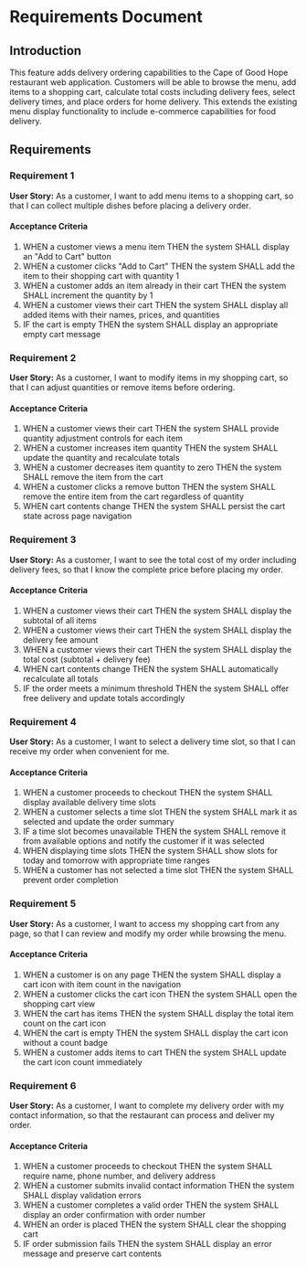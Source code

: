 # Requirements Document

## Introduction

This feature adds delivery ordering capabilities to the Cape of Good Hope restaurant web application. Customers will be able to browse the menu, add items to a shopping cart, calculate total costs including delivery fees, select delivery times, and place orders for home delivery. This extends the existing menu display functionality to include e-commerce capabilities for food delivery.

## Requirements

### Requirement 1

**User Story:** As a customer, I want to add menu items to a shopping cart, so that I can collect multiple dishes before placing a delivery order.

#### Acceptance Criteria

1. WHEN a customer views a menu item THEN the system SHALL display an "Add to Cart" button
2. WHEN a customer clicks "Add to Cart" THEN the system SHALL add the item to their shopping cart with quantity 1
3. WHEN a customer adds an item already in their cart THEN the system SHALL increment the quantity by 1
4. WHEN a customer views their cart THEN the system SHALL display all added items with their names, prices, and quantities
5. IF the cart is empty THEN the system SHALL display an appropriate empty cart message

### Requirement 2

**User Story:** As a customer, I want to modify items in my shopping cart, so that I can adjust quantities or remove items before ordering.

#### Acceptance Criteria

1. WHEN a customer views their cart THEN the system SHALL provide quantity adjustment controls for each item
2. WHEN a customer increases item quantity THEN the system SHALL update the quantity and recalculate totals
3. WHEN a customer decreases item quantity to zero THEN the system SHALL remove the item from the cart
4. WHEN a customer clicks a remove button THEN the system SHALL remove the entire item from the cart regardless of quantity
5. WHEN cart contents change THEN the system SHALL persist the cart state across page navigation

### Requirement 3

**User Story:** As a customer, I want to see the total cost of my order including delivery fees, so that I know the complete price before placing my order.

#### Acceptance Criteria

1. WHEN a customer views their cart THEN the system SHALL display the subtotal of all items
2. WHEN a customer views their cart THEN the system SHALL display the delivery fee amount
3. WHEN a customer views their cart THEN the system SHALL display the total cost (subtotal + delivery fee)
4. WHEN cart contents change THEN the system SHALL automatically recalculate all totals
5. IF the order meets a minimum threshold THEN the system SHALL offer free delivery and update totals accordingly

### Requirement 4

**User Story:** As a customer, I want to select a delivery time slot, so that I can receive my order when convenient for me.

#### Acceptance Criteria

1. WHEN a customer proceeds to checkout THEN the system SHALL display available delivery time slots
2. WHEN a customer selects a time slot THEN the system SHALL mark it as selected and update the order summary
3. IF a time slot becomes unavailable THEN the system SHALL remove it from available options and notify the customer if it was selected
4. WHEN displaying time slots THEN the system SHALL show slots for today and tomorrow with appropriate time ranges
5. WHEN a customer has not selected a time slot THEN the system SHALL prevent order completion

### Requirement 5

**User Story:** As a customer, I want to access my shopping cart from any page, so that I can review and modify my order while browsing the menu.

#### Acceptance Criteria

1. WHEN a customer is on any page THEN the system SHALL display a cart icon with item count in the navigation
2. WHEN a customer clicks the cart icon THEN the system SHALL open the shopping cart view
3. WHEN the cart has items THEN the system SHALL display the total item count on the cart icon
4. WHEN the cart is empty THEN the system SHALL display the cart icon without a count badge
5. WHEN a customer adds items to cart THEN the system SHALL update the cart icon count immediately

### Requirement 6

**User Story:** As a customer, I want to complete my delivery order with my contact information, so that the restaurant can process and deliver my order.

#### Acceptance Criteria

1. WHEN a customer proceeds to checkout THEN the system SHALL require name, phone number, and delivery address
2. WHEN a customer submits invalid contact information THEN the system SHALL display validation errors
3. WHEN a customer completes a valid order THEN the system SHALL display an order confirmation with order number
4. WHEN an order is placed THEN the system SHALL clear the shopping cart
5. IF order submission fails THEN the system SHALL display an error message and preserve cart contents
